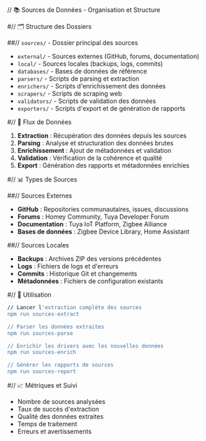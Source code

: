 // 📚 Sources de Données - Organisation et Structure

#// 🗂️ Structure des Dossiers

##// `sources/` - Dossier principal des sources
- `external/` - Sources externes (GitHub, forums, documentation)
- `local/` - Sources locales (backups, logs, commits)
- `databases/` - Bases de données de référence
- `parsers/` - Scripts de parsing et extraction
- `enrichers/` - Scripts d'enrichissement des données
- `scrapers/` - Scripts de scraping web
- `validators/` - Scripts de validation des données
- `exporters/` - Scripts d'export et de génération de rapports

#// 🔄 Flux de Données

1. **Extraction** : Récupération des données depuis les sources
2. **Parsing** : Analyse et structuration des données brutes
3. **Enrichissement** : Ajout de métadonnées et validation
4. **Validation** : Vérification de la cohérence et qualité
5. **Export** : Génération des rapports et métadonnées enrichies

#// 📊 Types de Sources

##// Sources Externes
- **GitHub** : Repositories communautaires, issues, discussions
- **Forums** : Homey Community, Tuya Developer Forum
- **Documentation** : Tuya IoT Platform, Zigbee Alliance
- **Bases de données** : Zigbee Device Library, Home Assistant

##// Sources Locales
- **Backups** : Archives ZIP des versions précédentes
- **Logs** : Fichiers de logs et d'erreurs
- **Commits** : Historique Git et changements
- **Métadonnées** : Fichiers de configuration existants

#// 🚀 Utilisation

```bash
// Lancer l'extraction complète des sources
npm run sources-extract

// Parser les données extraites
npm run sources-parse

// Enrichir les drivers avec les nouvelles données
npm run sources-enrich

// Générer les rapports de sources
npm run sources-report
```

#// 📈 Métriques et Suivi

- Nombre de sources analysées
- Taux de succès d'extraction
- Qualité des données extraites
- Temps de traitement
- Erreurs et avertissements
